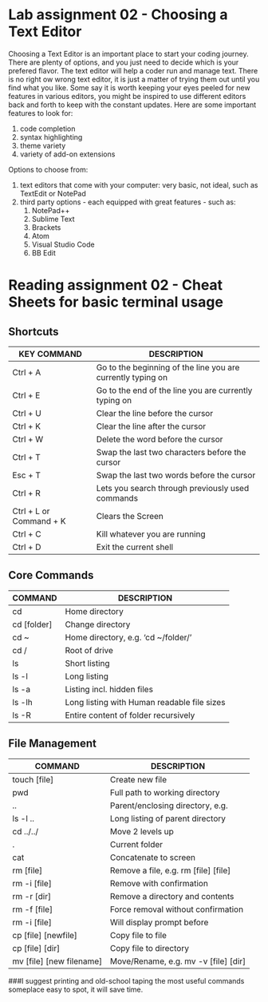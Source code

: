 # Lab assignment 02 - Choosing a Text Editor

Choosing a Text Editor is an important place to start your coding journey.  There are plenty of options, and you just need to decide which is your prefered flavor. The text editor will help a coder run and manage text.  There is no right ow wrong text editor, it is just a matter of trying them out until you find what you like.  Some say it is worth keeping your eyes peeled for new features in various editors, you might be inspired to use different editors back and forth to keep with the constant updates.  Here are some important features to look for:

1.  code completion
2.  syntax highlighting
3.  theme variety
4.  variety of add-on extensions

Options to choose from:

1.  text editors that come with your computer:  very basic, not ideal, such as TextEdit or NotePad
2.  third party options - each equipped with great features - such as:
    1.  NotePad++
    2.  Sublime Text
    3.  Brackets
    4.  Atom
    5.  Visual Studio Code
    6.  BB Edit  


# Reading assignment 02 - Cheat Sheets for basic terminal usage

## Shortcuts

KEY COMMAND | DESCRIPTION
----------- | -----------
Ctrl + A | Go to the beginning of the line you are currently typing on
Ctrl + E | Go to the end of the line you are currently typing on
Ctrl + U | Clear the line before the cursor
Ctrl + K | Clear the line after the cursor
Ctrl + W | Delete the word before the cursor
Ctrl + T | Swap the last two characters before the cursor
Esc + T | Swap the last two words before the cursor
Ctrl + R | Lets you search through previously used commands
Ctrl + L or Command + K | Clears the Screen
Ctrl + C | Kill whatever you are running
Ctrl + D | Exit the current shell

## Core Commands

COMMAND | DESCRIPTION
------- | -----------
cd	| Home directory
cd [folder]	| Change directory
cd ~ | Home directory, e.g. ‘cd ~/folder/’
cd /	| Root of drive
ls	| Short listing
ls -l	| Long listing
ls -a	| Listing incl. hidden files
ls -lh	| Long listing with Human readable file sizes
ls -R	| Entire content of folder recursively

## File Management

COMMAND | DESCRIPTION
------- | -----------
touch [file]	| Create new file
pwd	| Full path to working directory
..	| Parent/enclosing directory, e.g.
ls -l ..	| Long listing of parent directory
cd ../../	| Move 2 levels up
.	| Current folder
cat	| Concatenate to screen
rm [file]	| Remove a file, e.g. rm [file] [file]
rm -i [file]	| Remove with confirmation
rm -r [dir]	| Remove a directory and contents
rm -f [file]	| Force removal without confirmation
rm -i [file]	| Will display prompt before
cp [file] [newfile]	| Copy file to file
cp [file] [dir]	| Copy file to directory
mv [file] [new filename]	| Move/Rename, e.g. mv -v [file] [dir]

###I suggest printing and old-school taping the most useful commands someplace easy to spot, it will save time.  
